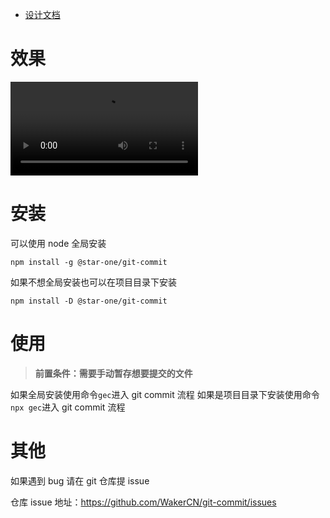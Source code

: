 - [设计文档](https://www.yuque.com/star-one/font-end/yynvzwpwtl642i3v?singleDoc)

# 效果

<video controls>
  <source src="assets/git-msg.mp4" type="video/mp4">
</video>

# 安装

可以使用 node 全局安装

```
npm install -g @star-one/git-commit
```

如果不想全局安装也可以在项目目录下安装

```
npm install -D @star-one/git-commit
```

# 使用

> **前置条件：需要手动暂存想要提交的文件**

如果全局安装使用命令`gec`进入 git commit 流程
如果是项目目录下安装使用命令`npx gec`进入 git commit 流程

# 其他

如果遇到 bug 请在 git 仓库提 issue

仓库 issue 地址：https://github.com/WakerCN/git-commit/issues
